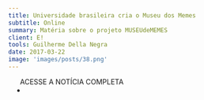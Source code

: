 ```yaml
---
title: Universidade brasileira cria o Museu dos Memes
subtitle: Online
summary: Matéria sobre o projeto MUSEUdeMEMES
client: E!
tools: Guilherme Della Negra
date: 2017-03-22
image: 'images/posts/38.png'
---
```




<div class="post__share"><ul class="share__list list-reset">ACESSE A NOTÍCIA COMPLETA<li class="share__item" style="margin-left: 10px"><a class="share__link share__facebook" style="background: #fa5657" href="https://www.eonline.com/br/news/838200/universidade-brasileira-cria-o-museu-dos-memes" title="Link" rel="nofollow"><i class="fa-solid fa-link"></i></a></li></ul></div>
<!-- <div class="gallery-box"><div class="gallery"><img src="/clipping/images/example-1.jpg" loading="lazy" alt="Project"><img src="/clipping/images/example-2.jpg" loading="lazy" alt="Project"></div><em>Gallery / <a href="https://www.freepik.com/" target="_blank">Freepic</a></em></div> -->